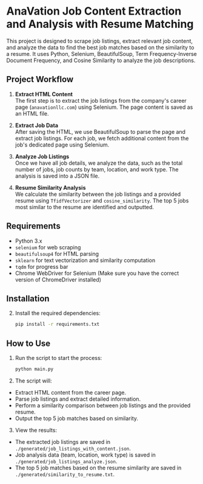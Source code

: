 # AnaVation Job Content Extraction and Analysis with Resume Matching

This project is designed to scrape job listings, extract relevant job content, and analyze the data to find the best job matches based on the similarity to a resume. It uses Python, Selenium, BeautifulSoup, Term Frequency-Inverse Document Frequency, and Cosine Similarity to analyze the job descriptions.

## Project Workflow

1. **Extract HTML Content**  
   The first step is to extract the job listings from the company's career page (`anavationllc.com`) using Selenium. The page content is saved as an HTML file.

2. **Extract Job Data**  
   After saving the HTML, we use BeautifulSoup to parse the page and extract job listings. For each job, we fetch additional content from the job's dedicated page using Selenium.

3. **Analyze Job Listings**  
   Once we have all job details, we analyze the data, such as the total number of jobs, job counts by team, location, and work type. The analysis is saved into a JSON file.

4. **Resume Similarity Analysis**  
   We calculate the similarity between the job listings and a provided resume using `TfidfVectorizer` and `cosine_similarity`. The top 5 jobs most similar to the resume are identified and outputted.

## Requirements

- Python 3.x
- `selenium` for web scraping
- `beautifulsoup4` for HTML parsing
- `sklearn` for text vectorization and similarity computation
- `tqdm` for progress bar
- Chrome WebDriver for Selenium (Make sure you have the correct version of ChromeDriver installed)

## Installation
2. Install the required dependencies:

    ```bash
    pip install -r requirements.txt
    ```
    
## How to Use

1. Run the script to start the process:

    ```bash
    python main.py
    ```

2.  The script will:

   - Extract HTML content from the career page.
   - Parse job listings and extract detailed information.
   - Perform a similarity comparison between job listings and the provided resume.
   - Output the top 5 job matches based on similarity.

3. View the results:
  - The extracted job listings are saved in `./generated/job_listings_with_content.json`.
  - Job analysis data (team, location, work type) is saved in `./generated/job_listings_analyze.json`.
  - The top 5 job matches based on the resume similarity are saved in `./generated/similarity_to_resume.txt`.




